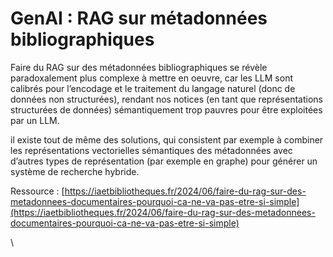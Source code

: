 # GenAI : RAG sur métadonnées bibliographiques

Faire du RAG sur des métadonnées bibliographiques se révèle paradoxalement plus complexe à mettre en oeuvre, car les LLM sont calibrés pour l’encodage et le traitement du langage naturel (donc de données non structurées), rendant nos notices (en tant que représentations structurées de données) sémantiquement trop pauvres pour être exploitées par un LLM.

il existe tout de même des solutions, qui  consistent par exemple à combiner les représentations vectorielles sémantiques des métadonnées avec d’autres types de représentation (par exemple en graphe) pour générer un système de recherche hybride.

Ressource : [https://iaetbibliotheques.fr/2024/06/faire-du-rag-sur-des-metadonnees-documentaires-pourquoi-ca-ne-va-pas-etre-si-simple](https://iaetbibliotheques.fr/2024/06/faire-du-rag-sur-des-metadonnees-documentaires-pourquoi-ca-ne-va-pas-etre-si-simple)

\
